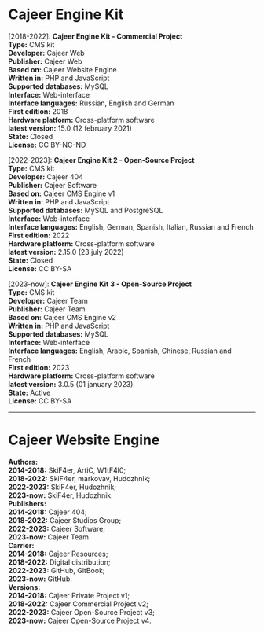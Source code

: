 #  Cajeer Engine Kit

[2018-2022]: **Cajeer Engine Kit - Commercial Project**<br>
**Type:** CMS kit<br>
**Developer:** Cajeer Web<br>
**Publisher:** Cajeer Web<br>
**Based on:** Cajeer Website Engine<br>
**Written in:** PHP and JavaScript<br>
**Supported databases:** MySQL<br>
**Interface:** Web-interface<br>
**Interface languages:** Russian, English and German<br>
**First edition:** 2018<br>
**Hardware platform:** Cross-platform software<br>
**latest version:** 15.0 (12 february 2021)<br>
**State:** Closed<br>
**License:** CC BY-NC-ND

[2022-2023]: **Cajeer Engine Kit 2 - Open-Source Project**<br>
**Type:** CMS kit<br>
**Developer:** Cajeer 404<br>
**Publisher:** Cajeer Software<br>
**Based on:** Cajeer CMS Engine v1<br>
**Written in:** PHP and JavaScript<br>
**Supported databases:** MySQL and PostgreSQL<br>
**Interface:** Web-interface<br>
**Interface languages:** English, German, Spanish, Italian, Russian and French<br>
**First edition:** 2022<br>
**Hardware platform:** Cross-platform software<br>
**latest version:** 2.15.0 (23 july 2022)<br>
**State:** Closed<br>
**License:** CC BY-SA 

[2023-now]: **Cajeer Engine Kit 3 - Open-Source Project**<br>
**Type:** CMS kit<br>
**Developer:** Cajeer Team<br>
**Publisher:** Cajeer Team<br>
**Based on:** Cajeer CMS Engine v2<br>
**Written in:** PHP and JavaScript<br>
**Supported databases:** MySQL<br>
**Interface:** Web-interface<br>
**Interface languages:** English, Arabic, Spanish, Chinese, Russian and French<br>
**First edition:** 2023<br>
**Hardware platform:** Cross-platform software<br>
**latest version:** 3.0.5 (01 january 2023)<br>
**State:** Active<br>
**License:** CC BY-SA 

____

#  Cajeer Website Engine

**Authors:**<br>
**2014-2018:** SkiF4er, ArtiC, W1tF4l0;<br>
**2018-2022:** SkiF4er, markovav, Hudozhnik;<br>
**2022-2023:** SkiF4er, Hudozhnik;<br>
**2023-now:** SkiF4er, Hudozhnik.<br>
**Publishers:**<br>
**2014-2018:** Cajeer 404;<br>
**2018-2022:** Cajeer Studios Group;<br>
**2022-2023:** Cajeer Software;<br>
**2023-now:** Cajeer Team.<br>
**Carrier:**<br>
**2014-2018:** Cajeer Resources;<br>
**2018-2022:** Digital distribution;<br>
**2022-2023:** GitHub, GitBook;<br>
**2023-now:** GitHub.<br>
**Versions:**<br>
**2014-2018:** Cajeer Private Project v1;<br>
**2018-2022:** Cajeer Commercial Project v2;<br>
**2022-2023:** Cajeer Open-Source Project v3;<br>
**2023-now:** Cajeer Open-Source Project v4.
